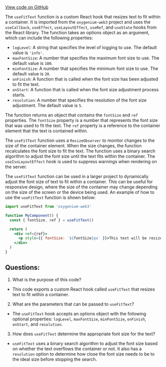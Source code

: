 [View code on GitHub](https://github.com/oxygenium-network/oxygenium-web3/packages/web3-react/src/hooks/useFitText.tsx)

The `useFitText` function is a custom React hook that resizes text to fit within a container. It is imported from the `oxygenium-web3` project and uses the `useCallback`, `useEffect`, `useLayoutEffect`, `useRef`, and `useState` hooks from the React library. The function takes an options object as an argument, which can include the following properties:

- `logLevel`: A string that specifies the level of logging to use. The default value is `'info'`.
- `maxFontSize`: A number that specifies the maximum font size to use. The default value is `100`.
- `minFontSize`: A number that specifies the minimum font size to use. The default value is `20`.
- `onFinish`: A function that is called when the font size has been adjusted to fit the text.
- `onStart`: A function that is called when the font size adjustment process starts.
- `resolution`: A number that specifies the resolution of the font size adjustment. The default value is `5`.

The function returns an object that contains the `fontSize` and `ref` properties. The `fontSize` property is a number that represents the font size that was used to fit the text. The `ref` property is a reference to the container element that the text is contained within.

The `useFitText` function uses a `ResizeObserver` to monitor changes to the size of the container element. When the size changes, the function recalculates the font size to fit the text. The function uses a binary search algorithm to adjust the font size until the text fits within the container. The `useIsoLayoutEffect` hook is used to suppress warnings when rendering on the server.

The `useFitText` function can be used in a larger project to dynamically adjust the font size of text to fit within a container. This can be useful for responsive design, where the size of the container may change depending on the size of the screen or the device being used. An example of how to use the `useFitText` function is shown below:

```jsx
import useFitText from 'oxygenium-web3'

function MyComponent() {
  const { fontSize, ref } = useFitText()

  return (
    <div ref={ref}>
      <p style={{ fontSize: `${fontSize}px` }}>This text will be resized to fit within the container.</p>
    </div>
  )
}
```
## Questions: 
 1. What is the purpose of this code?
- This code exports a custom React hook called `useFitText` that resizes text to fit within a container.

2. What are the parameters that can be passed to `useFitText`?
- The `useFitText` hook accepts an options object with the following optional properties: `logLevel`, `maxFontSize`, `minFontSize`, `onFinish`, `onStart`, and `resolution`.

3. How does `useFitText` determine the appropriate font size for the text?
- `useFitText` uses a binary search algorithm to adjust the font size based on whether the text overflows the container or not. It also has a `resolution` option to determine how close the font size needs to be to the ideal size before stopping the search.